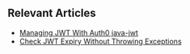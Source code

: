 ## Relevant Articles

- [Managing JWT With Auth0 java-jwt](https://www.baeldung.com/java-auth0-jwt)
- [Check JWT Expiry Without Throwing Exceptions](https://www.baeldung.com/java-jwt-check-expiry-no-exception)

